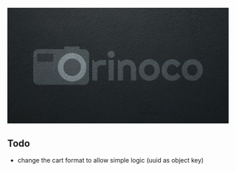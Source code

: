![Orinoco banner](/public/banner.jpg)

## Todo

- change the cart format to allow simple logic (uuid as object key)